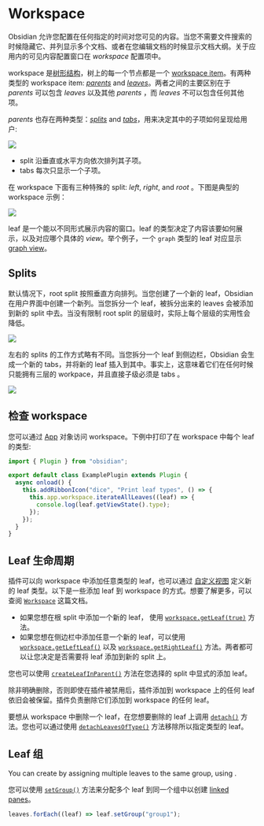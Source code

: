 # Workspace

Obsidian 允许您配置在任何指定的时间对您可见的内容。当您不需要文件搜索的时候隐藏它、并列显示多个文档、或者在您编辑文档的时候显示文档大纲。关于应用内的可见内容配置窗口在 _workspace_ 配置项中。

workspace 是[树形结构](https://en.wikipedia.org/wiki/Tree_(data_structure))，树上的每一个节点都是一个 [workspace item](../api/classes/WorkspaceItem.md)。有两种类型的 workspace item: [_parents_](../api/classes/WorkspaceParent.md) and [_leaves_](../api/classes/WorkspaceLeaf.md)。两者之间的主要区别在于 _parents_ 可以包含 _leaves_ 以及其他 _parents_ ，而 _leaves_ 不可以包含任何其他项。

_parents_ 也存在两种类型：[_splits_](../api/classes/WorkspaceSplit.md) and [_tabs_](../api/classes/WorkspaceTabs.md)，用来决定其中的子项如何呈现给用户:

<img src="https://mermaid.ink/img/pako:eNp1j8EOgjAMhl9l6QkSeIEdTFS8eYODml0qG7LIGBkjxix7d4eKqAk9NO33f2lSB6XmAihUjb6VNRpLioy1JFTfNdK6fOz-i5A0XZF1FO0FVnH8H2yWgu0cvCKL594Vofl5f5qH3xMfflzgp4lDAkoYhZKHf9xoMbC1UIIBDSNHc2XAWh-8oeNoxY5Lqw3QCpteJICD1fm9LYFaM4hJyiReDKq35R9DHl05" />

- split 沿垂直或水平方向依次排列其子项。
- tabs 每次只显示一个子项。

在 workspace 下面有三种特殊的 split: _left_, _right_, and _root_ 。下图是典型的 workspace 示例：

<img src="https://mermaid.ink/img/pako:eNp9kcFqwzAQRH9F7CmB5Ad8KKRxCm1zagK96LK11rGIbRlZJhThf69Wjt24DfFhWGaeRyvkITOKIIG8NJesQOvEMZW1CN-nsee2wYzEev0k9pQ7zyLaptSuv8d8GOM8yyNGn4oAsU7UwMVyRsowHPGr9SzXktGLwGax2BPmy-Wd7Pk3G9K4Dydbf7jZarLTvz9so72bnzGYL__K4z04sjzdbj0Akx2h13npPHx7FL6PIaygIluhVuHRPKMSXEEVSUjCqNCeJci6D1zXKHS0U9oZC0mOZUsrwM6Zw3edQeJsRyOUajxZrK5U_wPvVaWm" />

leaf 是一个能以不同形式展示内容的窗口。leaf 的类型决定了内容该要如何展示，以及对应哪个具体的 _view_。举个例子，一个 `graph` 类型的 leaf 对应显示 [graph view](https://help.obsidian.md/Plugins/Graph+view)。
## Splits

默认情况下，root split 按照垂直方向排列。当您创建了一个新的 leaf，Obsidian 在用户界面中创建一个新列。当您拆分一个 leaf，被拆分出来的 leaves 会被添加到新的 split 中去。当没有限制 root split 的层级时，实际上每个层级的实用性会降低。

<img src="https://mermaid.ink/img/pako:eNp9kE1vwjAMhv9K5FMrwQHYLj1MGoIbJ-Doi9c4o6JNkHGFUNX_vjQaQ-PLh9jx-9hvlA7KYBkKcHU4lTsSNdsFehNDQtA5uyDcIazjxRwPdaWIPvtK7RyhR38Lm_H4w9RMbpJlq5jy_CkxvRJX5tMpy50jDd1bw4SmbYnrNsPZP9IHt9n_96SRP_Htlfh-EWEEDUtDlY0_1g0ogu64YYQilpZkj4C-j1x7sKS8tJUGgcJRfeQRUKthc_YlFCotX6BFRd9CzS_V_wCEuYMl" />

左右的 splits 的工作方式略有不同。当您拆分一个 leaf 到侧边栏，Obsidian 会生成一个新的 tabs，并将新的 leaf 插入到其中。事实上，这意味着它们在任何时候只能拥有三层的 workpace，并且直接子级必须是 tabs 。

<img src="https://mermaid.ink/img/pako:eNp1kb1ugzAURl8F3QmkZMAkC0OnZMuUZvRyg6-DFcCRuaiqEO9eJ6TEKdSDf46OPn-WeyisIshBV_arKNFxdNrJJvKjvVWG017C0VxKHo9SNvGZtHWUSBhGj_Hcpv3Jz09QEeo0jg9-SZIXEi8UXhCt1x9jRhD3gI-cJSjeEsS8Imom995QhA3vIPtbOZtX3szRdvEVYnqFCK6cCmdLcPNPQiBnk7yFFdTkajTKf1Z_VyRwSTVJyP1WobtKkM3gve6mkGmvDFsHucaqpRVgx_bzuykgZ9fRr7QzeHFYP63hBwwdoww" />

## 检查 workspace

您可以通过 [App](../api/classes/App.md) 对象访问 workspace。下例中打印了在 workspace 中每个 leaf 的类型:

```ts title="main.ts" {6-8}
import { Plugin } from "obsidian";

export default class ExamplePlugin extends Plugin {
  async onload() {
    this.addRibbonIcon("dice", "Print leaf types", () => {
      this.app.workspace.iterateAllLeaves((leaf) => {
        console.log(leaf.getViewState().type);
      });
    });
  }
}
```

## Leaf 生命周期

插件可以向 workspace 中添加任意类型的 leaf，也可以通过 [自定义视图](../guides/custom-views.md) 定义新的 leaf 类型。以下是一些添加 leaf 到 workspace 的方式。想要了解更多，可以查阅 [`Workspace`](../api/classes/Workspace.md) 这篇文档。

- 如果您想在根 split 中添加一个新的 leaf， 使用 [`workspace.getLeaf(true)`](../api/classes/Workspace.md#getleaf) 方法。
- 如果您想在侧边栏中添加任意一个新的 leaf，可以使用 [`workspace.getLeftLeaf()`](../api/classes/Workspace.md#getleftleaf) 以及 [`workspace.getRightLeaf()`](../api/classes/Workspace.md#getrightleaf) 方法。两者都可以让您决定是否需要将 leaf 添加到新的 split 上。

您也可以使用 [`createLeafInParent()`](../api/classes/Workspace.md#createleafinparent) 方法在您选择的 split 中显式的添加 leaf。

除非明确删除，否则即使在插件被禁用后，插件添加到 workspace 上的任何 leaf 依旧会被保留。插件负责删除它们添加到 workspace 的任何 leaf。

要想从 workspace 中删除一个 leaf，在您想要删除的 leaf 上调用 [`detach()`](../api/classes/WorkspaceLeaf.md#detach) 方法。您也可以通过使用 [`detachLeavesOfType()`](../api/classes/Workspace.md#detachleavesoftype) 方法移除所以指定类型的 leaf。

## Leaf 组

You can create by assigning multiple leaves to the same group, using .

您可以使用 [`setGroup()`](../api/classes/WorkspaceLeaf.md#setgroup) 方法来分配多个 leaf 到同一个组中以创建 [linked panes](https://help.obsidian.md/User+interface/Workspace/Panes/Linked+pane)。

```ts
leaves.forEach((leaf) => leaf.setGroup("group1");
```
